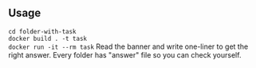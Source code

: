 ## Usage

`cd folder-with-task`  
`docker build . -t task`  
`docker run -it --rm task`
Read the banner and write one-liner to get the right answer. 
Every folder has "answer" file so you can check yourself.

